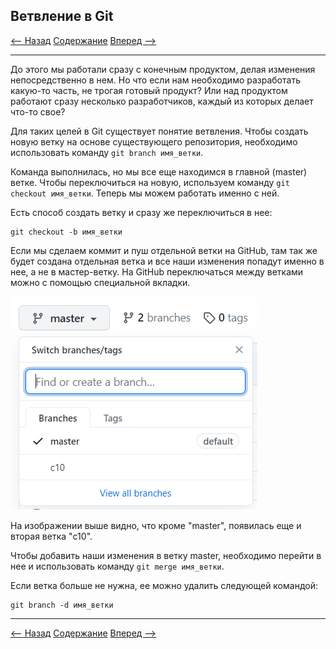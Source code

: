 ## Ветвление в Git

[<-- Назад](./9_Work_with_Git_and_GithHub.md)
[Содержание](./readme.md)
[Вперед -->](./)

---

До этого мы работали сразу с конечным продуктом, делая изменения непосредственно в нем. Но что если нам необходимо разработать какую-то часть, не трогая готовый продукт? Или над продуктом работают сразу несколько разработчиков, каждый из которых делает что-то свое? 

Для таких целей в Git существует понятие ветвления. Чтобы создать новую ветку на основе существующего репозитория, необходимо использовать команду `git branch имя_ветки`.

Команда выполнилась, но мы все еще находимся в главной (master) ветке. Чтобы переключиться на новую, используем команду `git checkout имя_ветки`. Теперь мы можем работать именно с ней. 

Есть способ создать ветку и сразу же переключиться в нее:

```
git checkout -b имя_ветки
```

Если мы сделаем коммит и пуш отдельной ветки на GitHub, там так же будет создана отдельная ветка и все наши изменения попадут именно в нее, а не в мастер-ветку. На GitHub переключаться между ветками можно с помощью специальной вкладки.

![SelectBranch](./assets/Branches/SelectBranch.png)

На изображении выше видно, что кроме "master", появилась еще и вторая ветка "c10".

Чтобы добавить наши изменения в ветку master, необходимо перейти в нее и использовать команду `git merge имя_ветки`. 

Если ветка больше не нужна, ее можно удалить следующей командой:

```
git branch -d имя_ветки
```


---
[<-- Назад](./9_Work_with_Git_and_GithHub.md)
[Содержание](./readme.md)
[Вперед -->](./)